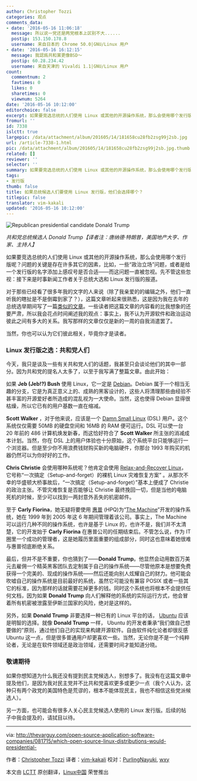 ```yaml
---
author: Christopher Tozzi
categories: 观点
comments_data:
- date: '2016-05-16 11:06:18'
  message: 所以说一党还是两党根本上区别不大......
  postip: 153.150.178.8
  username: 来自日本的 Chrome 50.0|GNU/Linux 用户
- date: '2016-05-16 16:12:15'
  message: 我認爲共和黨更像BSD～
  postip: 60.28.234.42
  username: 来自天津的 Vivaldi 1.1|GNU/Linux 用户
count:
  commentnum: 2
  favtimes: 0
  likes: 0
  sharetimes: 0
  viewnum: 5264
date: '2016-05-16 10:12:00'
editorchoice: false
excerpt: 如果要竞选总统的人们使用 Linux 或其他的开源操作系统，那么会使用哪个发行版呢？
fromurl: ''
id: 7338
islctt: true
largepic: /data/attachment/album/201605/14/181658cu28fb2zsg99j2sb.jpg
url: /article-7338-1.html
pic: /data/attachment/album/201605/14/181658cu28fb2zsg99j2sb.jpg.thumb.jpg
related: []
reviewer: ''
selector: ''
summary: 如果要竞选总统的人们使用 Linux 或其他的开源操作系统，那么会使用哪个发行版呢？
tags:
- 发行版
thumb: false
title: 如果总统候选人们要使用 Linux 发行版，他们会选择哪个？
titlepic: false
translator: vim-kakali
updated: '2016-05-16 10:12:00'
---
```


![Republican presidential candidate Donald Trump
](/data/attachment/album/201605/14/181658cu28fb2zsg99j2sb.jpg)


*共和党总统候选人 Donald Trump【译者注：唐纳德·特朗普，美国地产大亨、作家、主持人】*


如果要竞选总统的人们使用 Linux 或其他的开源操作系统，那么会使用哪个发行版呢？问题的关键是存在许多其它的因素，比如，一些“政治立场”问题，或者是给一个发行版的名字添加上感叹号是否合适——而这问题一直被忽视。先不管这些忽视：接下来是时事新闻工作者关于总统大选和 Linux 发行版的报道。


对于那些已经看了很多年我的文字的人来说（除了我亲爱的的编辑之外，他们一直听我的瞎扯是不是倒霉到家了？），这篇文章听起来很熟悉，这是因为我在去年的总统选举期间写了一篇[类似的文章](http://thevarguy.com/open-source-application-software-companies/aligning-linux-distributions-presidential-hopefuls)。一些读者把这篇文章的内容看的比我想象的还要严肃，所以我会花点时间阐述我的观点：事实上，我不认为开源软件和政治运动彼此之间有多大的关系。我写那样的文章仅仅是新的一周的自我消遣罢了。


当然，你也可以认为它们彼此相关，毕竟你才是读者。


### Linux 发行版之选：共和党人们


今天，我只是谈及一些有关共和党人们的话题，我甚至只会谈论他们的其中一部分。因为共和党的提名人太多了，以至于我写满了整篇文章。由此开始：


如果 **Jeb (Jeb!?) Bush** 使用 Linux，它一定是 [Debian](http://debian.org/)。Debian 属于一个相当无趣的分支，它是为真正意义上的、成熟的黑客设计的，这些人将清理那些由经验不甚丰富的开源爱好者所造成的混乱视为一大使命。当然，这也使得 Debian 显得很枯燥，所以它已有的用户基数一直在缩减。


**Scott Walker** ，对于他来说，应该是一个 [Damn Small Linux](http://www.damnsmalllinux.org/) (DSL) 用户。这个系统仅仅需要 50MB 的硬盘空间和 16MB 的 RAM 便可运行。DSL 可以使一台 20 年前的 486 计算机焕发新春，而这恰好符合了 **Scott Walker** 所主张的消减成本计划。当然，你在 DSL 上的用户体验也十分原始，这个系统平台只能够运行一个浏览器。但是至少你不用浪费钱财购买新的电脑硬件，你那台 1993 年购买的机器仍然可以为你好好的工作。


**Chris Christie** 会使用哪种系统呢？他肯定会使用 [Relax-and-Recover Linux](http://relax-and-recover.org/)，它号称“一次搞定（Setup-and-forget）的裸机 Linux 灾难恢复方案” 。从那次不幸的华盛顿大桥事故后，“一次搞定（Setup-and-forget）”基本上便成了 Christie 的政治主张。不管灾难恢复是否能够让 Christie 最终挽回一切，但是当他的电脑死机的时候，至少可以找到一两封意外丢失的机密邮件。


至于 **Carly Fiorina**，她无疑将要使用 [惠普](http://hp.com/) (HPQ)为“[The Machine](http://thevarguy.com/open-source-application-software-companies/061614/hps-machine-open-source-os-truly-revolutionary)”开发的操作系统，她在 1999 年到 2005 年这 6 年期间管理着该公司。事实上，The Machine 可以运行几种不同的操作系统，也许是基于 Linux 的，也许不是，我们并不太清楚，它的开发始于 **Carly Fiorina** 在惠普公司的任期结束后。不管怎么说，作为 IT 圈里一个成功的管理者，这是她履历里面重要的组成部分，同时这也意味着她很难与惠普彻底断绝关系。


最后，但并不是不重要，你也猜到了——**Donald Trump**。他显然会动用数百万美元去雇佣一个精英黑客团队去定制属于自己的操作系统——尽管他原本是想要免费获得一个完美的、现成的操作系统——然后还能向别人炫耀自己的财力。他可能会吹嘘自己的操作系统是目前最好的系统，虽然它可能没有兼容 POSIX 或者一些其它的标准，因为那样的话就需要花掉更多的钱。同时这个系统也将根本不会提供任何文档，因为如果 **Donald Trump** 向人们解释他的系统的实际运行方式，他会冒着所有机密被泄露至伊斯兰国家的风险，绝对是这样的。


另外，如果 **Donald Trump** 非要选择一种已有的 Linux 平台的话， [Ubuntu](http://ubuntu.com/) 应该是明智的选择。就像 **Donald Trump** 一样， Ubuntu 的开发者秉承“我们做自己想要做的”原则，通过他们自己的实现来构建开源软件。自由软件纯化论者却很反感 Ubuntu 这一点，但是很多普通用户却更喜欢一些。当然，无论你是不是一个纯粹论者，无论是在软件领域还是政治领域，还需要时间才能知道分晓。


### 敬请期待


如果你想知道为什么我还没有提到民主党候选人，别想多了。我没有在这篇文章中提及他们，是因为我对民主党并不比共和党喜欢更多或更少一点（我个人认为，这种只有两个政党的美国特色是荒谬的，根本不能体现民主，我也不相信这些党派候选人）。


另一方面，也可能会有很多人关心民主党候选人使用的 Linux 发行版。后续的帖子中我会提及的，请拭目以待。




---


via: <http://thevarguy.com/open-source-application-software-companies/081715/which-open-source-linux-distributions-would-presidential->


作者：[Christopher Tozzi](http://thevarguy.com/author/christopher-tozzi) 译者：[vim-kakali](https://github.com/vim-kakali) 校对：[PurlingNayuki](https://github.com/PurlingNayuki), [wxy](https://github.com/wxy/)


本文由 [LCTT](https://github.com/LCTT/TranslateProject) 原创翻译，[Linux中国](https://linux.cn/) 荣誉推出